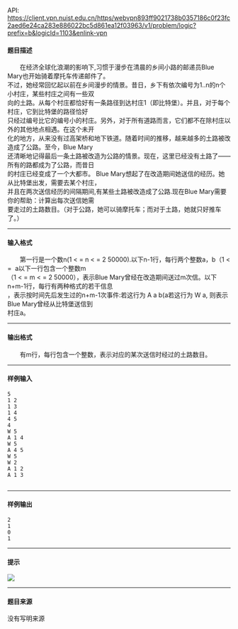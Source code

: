 API: https://client.vpn.nuist.edu.cn/https/webvpn893ff9021738b0357186c0f23fc2aed6e24ca283e886022bc5d861ea12f03963/v1/problem/logic?prefix=b&logicId=1103&enlink-vpn

#### 题目描述

　　在经济全球化浪潮的影响下,习惯于漫步在清晨的乡间小路的邮递员Blue Mary也开始骑着摩托车传递邮件了。  
不过，她经常回忆起以前在乡间漫步的情景。昔日，乡下有依次编号为1..n的n个小村庄，某些村庄之间有一些双  
向的土路。从每个村庄都恰好有一条路径到达村庄1（即比特堡）。并且，对于每个村庄，它到比特堡的路径恰好  
只经过编号比它的编号小的村庄。另外，对于所有道路而言，它们都不在除村庄以外的其他地点相遇。在这个未开  
化的地方，从来没有过高架桥和地下铁道。随着时间的推移，越来越多的土路被改造成了公路。至今，Blue Mary  
还清晰地记得最后一条土路被改造为公路的情景。现在，这里已经没有土路了——所有的路都成为了公路，而昔日  
的村庄已经变成了一个大都市。 Blue Mary想起了在改造期间她送信的经历。她从比特堡出发，需要去某个村庄，  
并且在两次送信经历的间隔期间,有某些土路被改造成了公路.现在Blue Mary需要你的帮助：计算出每次送信她需  
要走过的土路数目。（对于公路，她可以骑摩托车；而对于土路，她就只好推车了。）

---

#### 输入格式

　　第一行是一个数n(1 < = n < = 2 50000).以下n-1行，每行两个整数a，b（1 < =  a以下一行包含一个整数m  
（1 < = m < = 2 50000），表示Blue Mary曾经在改造期间送过m次信。以下n+m-1行，每行有两种格式的若干信息  
，表示按时间先后发生过的n+m-1次事件:若这行为 A a b(a若这行为 W a, 则表示Blue Mary曾经从比特堡送信到  
村庄a。

---

#### 输出格式

　　有m行，每行包含一个整数，表示对应的某次送信时经过的土路数目。

---

#### 样例输入
```
5
1 2
1 3
1 4
4 5
4
W 5
A 1 4
W 5
A 4 5
W 5
W 2
A 1 2
A 1 3


```

---

#### 样例输出
```
2
1
0
1
```

---

#### 提示

![](../file/1103_0.jpg)

---

#### 题目来源

没有写明来源